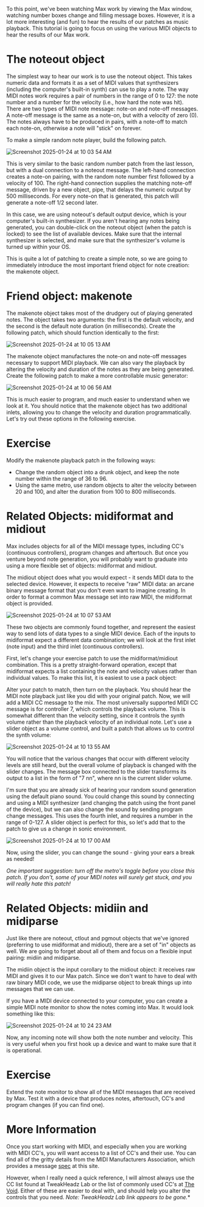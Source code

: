 To this point, we've been watching Max work by viewing the Max window, watching number boxes change and filling message boxes. However, it is a lot more interesting (and fun) to hear the results of our patches as music playback. This tutorial is going to focus on using the various MIDI objects to hear the results of our Max work.

# The noteout object
The simplest way to hear our work is to use the noteout object. This takes numeric data and formats it as a set of MIDI values that synthesizers (including the computer's built-in synth) can use to play a note. The way MIDI notes work requires a pair of numbers in the range of 0 to 127: the note number and a number for the velocity (i.e., how hard the note was hit). There are two types of MIDI note message: note-on and note-off messages. A note-off message is the same as a note-on, but with a velocity of zero (0). The notes always have to be produced in pairs, with a note-off to match each note-on, otherwise a note will "stick" on forever.

To make a simple random note player, build the following patch.

![Screenshot 2025-01-24 at 10 03 54 AM](https://github.com/user-attachments/assets/3fb74ada-5fa3-4b00-bc6d-313165360c16)

This is very similar to the basic random number patch from the last lesson, but with a dual connection to a noteout message. The left-hand connection creates a note-on pairing, with the random note number first followed by a velocity of 100. The right-hand connection supplies the matching note-off message, driven by a new object, pipe, that delays the numeric output by 500 milliseconds. For every note-on that is generated, this patch will generate a note-off 1/2 second later.

In this case, we are using noteout's default output device, which is your computer's built-in synthesizer. If you aren't hearing any notes being generated, you can double-click on the noteout object (when the patch is locked) to see the list of available devices. Make sure that the internal synthesizer is selected, and make sure that the synthesizer's volume is turned up within your OS.

This is quite a lot of patching to create a simple note, so we are going to immediately introduce the most important friend object for note creation: the makenote object.

# Friend object: makenote
The makenote object takes most of the drudgery out of playing generated notes. The object takes two arguments: the first is the default velocity, and the second is the default note duration (in milliseconds). Create the following patch, which should function identically to the first:

![Screenshot 2025-01-24 at 10 05 13 AM](https://github.com/user-attachments/assets/c0e206cb-3181-4b0d-bfa7-7d064971f24c)

The makenote object manufactures the note-on and note-off messages necessary to support MIDI playback. We can also vary the playback by altering the velocity and duration of the notes as they are being generated. Create the following patch to make a more controllable music generator:

![Screenshot 2025-01-24 at 10 06 56 AM](https://github.com/user-attachments/assets/9e37dd6f-78a2-424e-8ea3-472ca1a4c26e)

This is much easier to program, and much easier to understand when we look at it. You should notice that the makenote object has two additional inlets, allowing you to change the velocity and duration programmatically. Let's try out these options in the following exercise.

# Exercise
Modify the makenote playback patch in the following ways:
- Change the random object into a drunk object, and keep the note number within the range of 36 to 96.
- Using the same metro, use random objects to alter the velocity between 20 and 100, and alter the duration from 100 to 800 milliseconds.

# Related Objects: midiformat and midiout
Max includes objects for all of the MIDI message types, including CC's (continuous controllers), program changes and aftertouch. But once you venture beyond note generation, you will probably want to graduate into using a more flexible set of objects: midiformat and midiout.

The midiout object does what you would expect - it sends MIDI data to the selected device. However, it expects to receive "raw" MIDI data: an arcane binary message format that you don't even want to imagine creating. In order to format a common Max message set into raw MIDI, the midiformat object is provided.

![Screenshot 2025-01-24 at 10 07 53 AM](https://github.com/user-attachments/assets/d55700d0-7f1b-4404-98ad-17a93739c36c)

These two objects are commonly found together, and represent the easiest way to send lots of data types to a single MIDI device. Each of the inputs to midiformat expect a different data combination; we will look at the first inlet (note input) and the third inlet (continuous controllers).

First, let's change your exercise patch to use the midiformat/midiout combination. This is a pretty straight-forward operation, except that midiformat expects a list containing the note and velocity values rather than individual values. To make this list, it is easiest to use a pack object:



Alter your patch to match, then turn on the playback. You should hear the MIDI note playback just like you did with your original patch. Now, we will add a MIDI CC message to the mix. The most universally supported MIDI CC message is for controller 7, which controls the playback volume. This is somewhat different than the velocity setting, since it controls the synth volume rather than the playback velocity of an individual note. Let's use a slider object as a volume control, and built a patch that allows us to control the synth volume:

![Screenshot 2025-01-24 at 10 13 55 AM](https://github.com/user-attachments/assets/84491934-89a8-4e54-830f-6e3e7d74939c)

You will notice that the various changes that occur with different velocity levels are still heard, but the overall volume of playback is changed with the slider changes. The message box connected to the slider transforms its output to a list in the form of "7 nn", where nn is the current slider volume.

I'm sure that you are already sick of hearing your random sound generation using the default piano sound. You could change this sound by connecting and using a MIDI synthesizer (and changing the patch using the front panel of the device), but we can also change the sound by sending program change messages. This uses the fourth inlet, and requires a number in the range of 0-127. A slider object is perfect for this, so let's add that to the patch to give us a change in sonic environment.

![Screenshot 2025-01-24 at 10 17 00 AM](https://github.com/user-attachments/assets/ef3e7b13-ea58-4dae-93f3-5b367c43f070)

Now, using the slider, you can change the sound - giving your ears a break as needed!

*One important suggestion: turn off the metro's toggle before you close this patch. If you don't, some of your MIDI notes will surely get stuck, and you will really hate this patch!*

# Related Objects: midiin and midiparse
Just like there are noteout, ctlout and pgmout objects that we've ignored (preferring to use midiformat and midiout), there are a set of "in" objects as well. We are going to forget about all of them and focus on a flexible input pairing: midiin and midiparse.

The midiin object is the input corollary to the midiout object: it receives raw MIDI and gives it to our Max patch. Since we don't want to have to deal with raw binary MIDI code, we use the midiparse object to break things up into messages that we can use.

If you have a MIDI device connected to your computer, you can create a simple MIDI note monitor to show the notes coming into Max. It would look something like this:

![Screenshot 2025-01-24 at 10 24 23 AM](https://github.com/user-attachments/assets/b8a9da42-3df7-473e-9636-fea68dedff55)

Now, any incoming note will show both the note number and velocity. This is very useful when you first hook up a device and want to make sure that it is operational.

# Exercise
Extend the note monitor to show all of the MIDI messages that are received by Max. Test it with a device that produces notes, aftertouch, CC's and program changes (if you can find one).

# More Information
Once you start working with MIDI, and especially when you are working with MIDI CC's, you will want access to a list of CC's and their use. You can find all of the gritty details from the MIDI Manufacturers Association, which provides a message [spec](https://midi.org/specs) at this site.

However, when I really need a quick reference, I will almost always use the CC list found at TweakHeadz Lab or the list of commonly used CC's at [The Void](https://www.voidaudio.net/controller.html). Either of these are easier to deal with, and should help you alter the controls that you need. *Note: TweakHeadz Lab link appears to be gone.**
